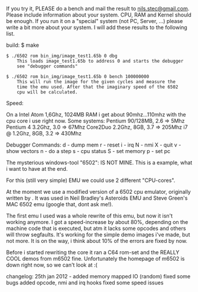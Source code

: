If you try it, PLEASE do a bench and mail the result to <nils.stec@gmail.com>.
Please include information about your system. CPU, RAM and Kernel should be
enough. If you run it on a "special" system (not PC, Server, ...) please 
write a bit more about your system. I will add these results to the following
list.

build:
	$ make

	$ ./6502 rom bin_img/image_test1.65b 0 dbg
		This loads image_test1.65b to address 0 and starts the debugger
		see "debugger commands"

	$ ./6502 rom bin_img/image_test1.65b 0 bench 100000000
		This will run the image for the given cycles and measure the 
		time the emu used. After that the imaginary speed of the 6502
		cpu will be calculated.

Speed:

On a Intel Atom 1,6Ghz, 1024MB RAM i get about 90mhz...110mhz
with the cpu core i use right now. 
Some systems:
Pentium 90/128MB, 2.6 => 5Mhz
Pentium 4 3.2Ghz, 3.0 => 67Mhz
Core2Duo 2.2Ghz, 8GB, 3.7 => 205Mhz
i7 @ 1.2Ghz, 8GB, 3.2 => 430Mhz

Debugger Commands:
d - dump mem
r - reset
i - irq
N - nmi
X - quit
v - show vectors
n - do a step
s - cpu status
S - set memory
p - set pc

The mysterious windows-tool "6502":
	IS NOT MINE. This is a example, what i want to have at the end.

For this (still very simple) EMU we could use 2 different "CPU-cores".

At the moment we use a modified version of a 6502 cpu emulator, originally 
written by <unknown>. It was used in Neil Bradley's Asteroids EMU and Steve
Green's MAC 6502 emu (google that, dont ask me!).

The first emu I used was a whole rewrite of this emu, but now it isn't working
anymore. I got a speed-increase by about 80%, depending on the machine code 
that is executed, but atm it lacks some opcodes and others will throw 
segfaults. It's working for the simple demo images i've made, but not more. 
It is on the way, i think about 10% of the errors are fixed by now. 

Before i started rewriting the core it ran a C64 rom-set and the REALLY COOL 
demos from m6502 fine. Unfortunately the homepage of m6502 is down right now,
so we can't look at :(

changelog:	25th jan 2012   - added memory mapped IO (random)
				  fixed some bugs
				  added opcode, nmi and irq hooks
				  fixed some speed issues

